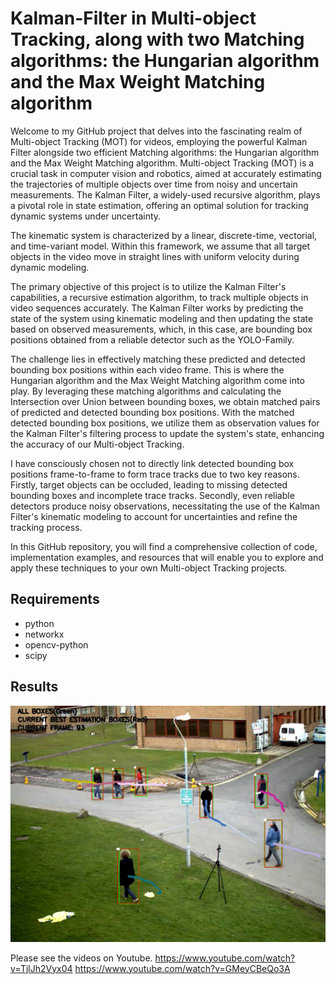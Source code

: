 # Kalman-Filter in Multi-object Tracking, along with two Matching algorithms: the Hungarian algorithm and the Max Weight Matching algorithm

Welcome to my GitHub project that delves into the fascinating realm of Multi-object Tracking (MOT) for videos, employing the powerful Kalman Filter alongside two efficient Matching algorithms: the Hungarian algorithm and the Max Weight Matching algorithm. Multi-object Tracking (MOT) is a crucial task in computer vision and robotics, aimed at accurately estimating the trajectories of multiple objects over time from noisy and uncertain measurements. The Kalman Filter, a widely-used recursive algorithm, plays a pivotal role in state estimation, offering an optimal solution for tracking dynamic systems under uncertainty.

The kinematic system is characterized by a linear, discrete-time, vectorial, and time-variant model. Within this framework, we assume that all target objects in the video move in straight lines with uniform velocity during dynamic modeling. 

The primary objective of this project is to utilize the Kalman Filter's capabilities, a recursive estimation algorithm, to track multiple objects in video sequences accurately. The Kalman Filter works by predicting the state of the system using kinematic modeling and then updating the state based on observed measurements, which, in this case, are bounding box positions obtained from a reliable detector such as the YOLO-Family.

The challenge lies in effectively matching these predicted and detected bounding box positions within each video frame. This is where the Hungarian algorithm and the Max Weight Matching algorithm come into play. By leveraging these matching algorithms and calculating the Intersection over Union between bounding boxes, we obtain matched pairs of predicted and detected bounding box positions. With the matched detected bounding box positions, we utilize them as observation values for the Kalman Filter's filtering process to update the system's state, enhancing the accuracy of our Multi-object Tracking. 

I have consciously chosen not to directly link detected bounding box positions frame-to-frame to form trace tracks due to two key reasons. Firstly, target objects can be occluded, leading to missing detected bounding boxes and incomplete trace tracks. Secondly, even reliable detectors produce noisy observations, necessitating the use of the Kalman Filter's kinematic modeling to account for uncertainties and refine the tracking process.

In this GitHub repository, you will find a comprehensive collection of code, implementation examples, and resources that will enable you to explore and apply these techniques to your own Multi-object Tracking projects.

## Requirements
- python
- networkx
- opencv-python
- scipy

## Results
![image](https://github.com/1996JCZhou/Multiple-Objects-Tracking/blob/master/data/Snap_Shot.PNG)

Please see the videos on Youtube.
https://www.youtube.com/watch?v=TjlJh2Vyx04
https://www.youtube.com/watch?v=GMeyCBeQo3A


